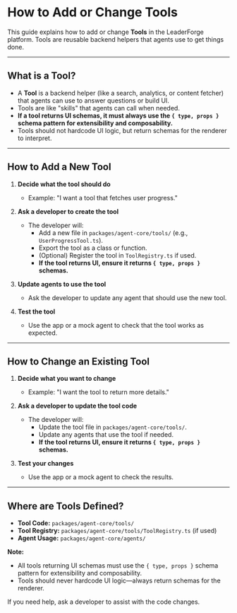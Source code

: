 # How to Add or Change Tools

This guide explains how to add or change **Tools** in the LeaderForge platform. Tools are reusable backend helpers that agents use to get things done.

---

## What is a Tool?
- A **Tool** is a backend helper (like a search, analytics, or content fetcher) that agents can use to answer questions or build UI.
- Tools are like "skills" that agents can call when needed.
- **If a tool returns UI schemas, it must always use the `{ type, props }` schema pattern for extensibility and composability.**
- Tools should not hardcode UI logic, but return schemas for the renderer to interpret.

---

## How to Add a New Tool

1. **Decide what the tool should do**
   - Example: "I want a tool that fetches user progress."

2. **Ask a developer to create the tool**
   - The developer will:
     - Add a new file in `packages/agent-core/tools/` (e.g., `UserProgressTool.ts`).
     - Export the tool as a class or function.
     - (Optional) Register the tool in `ToolRegistry.ts` if used.
     - **If the tool returns UI, ensure it returns `{ type, props }` schemas.**

3. **Update agents to use the tool**
   - Ask the developer to update any agent that should use the new tool.

4. **Test the tool**
   - Use the app or a mock agent to check that the tool works as expected.

---

## How to Change an Existing Tool

1. **Decide what you want to change**
   - Example: "I want the tool to return more details."

2. **Ask a developer to update the tool code**
   - The developer will:
     - Update the tool file in `packages/agent-core/tools/`.
     - Update any agents that use the tool if needed.
     - **If the tool returns UI, ensure it returns `{ type, props }` schemas.**

3. **Test your changes**
   - Use the app or a mock agent to check the results.

---

## Where are Tools Defined?
- **Tool Code:** `packages/agent-core/tools/`
- **Tool Registry:** `packages/agent-core/tools/ToolRegistry.ts` (if used)
- **Agent Usage:** `packages/agent-core/agents/`

**Note:**
- All tools returning UI schemas must use the `{ type, props }` schema pattern for extensibility and composability.
- Tools should never hardcode UI logic—always return schemas for the renderer.

If you need help, ask a developer to assist with the code changes.